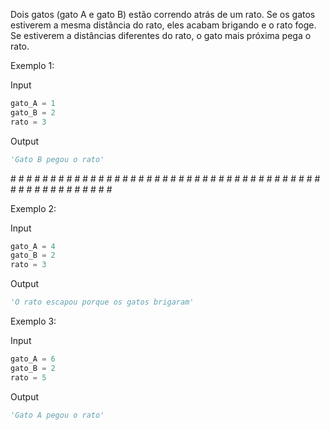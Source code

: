 Dois gatos (gato A e gato B) estão correndo atrás de um rato. Se os gatos estiverem a mesma distância do rato, eles acabam brigando e o rato foge. Se estiverem a distâncias diferentes do rato, o gato mais próxima pega o rato.

Exemplo 1:  

Input  
```python
gato_A = 1
gato_B = 2
rato = 3
```

Output  
```python
'Gato B pegou o rato'
```  
\# \# \# \# \# \# \# \# \# \# \# \# \# \# \# \# \# \# \# \# \# \# \# \# \# \# \# \# \# \# \# \# \# \# \# \# \# \# \# \# \# \# \# \# \# \# \# \# \# \# \# \# 

Exemplo 2:  

Input  
```python
gato_A = 4
gato_B = 2
rato = 3
```

Output  
```python
'O rato escapou porque os gatos brigaram'
```  


Exemplo 3:  

Input  
```python
gato_A = 6
gato_B = 2
rato = 5
```

Output  
```python
'Gato A pegou o rato'
``` 
